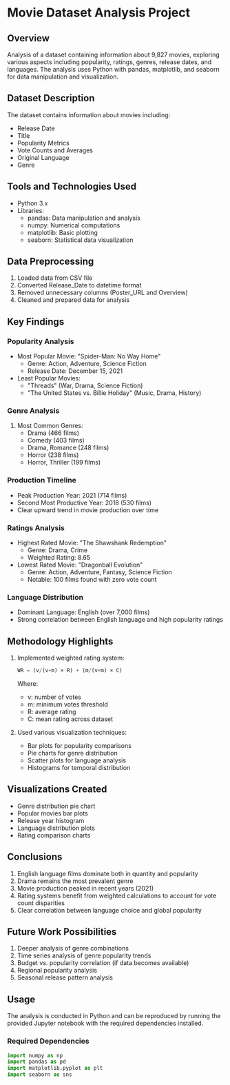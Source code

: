 # Movie Dataset Analysis Project

## Overview
Analysis of a dataset containing information about 9,827 movies, exploring various aspects including popularity, ratings, genres, release dates, and languages. The analysis uses Python with pandas, matplotlib, and seaborn for data manipulation and visualization.

## Dataset Description
The dataset contains information about movies including:
- Release Date
- Title
- Popularity Metrics
- Vote Counts and Averages
- Original Language
- Genre

## Tools and Technologies Used
- Python 3.x
- Libraries:
  - pandas: Data manipulation and analysis
  - numpy: Numerical computations
  - matplotlib: Basic plotting
  - seaborn: Statistical data visualization

## Data Preprocessing
1. Loaded data from CSV file
2. Converted Release_Date to datetime format
3. Removed unnecessary columns (Poster_URL and Overview)
4. Cleaned and prepared data for analysis

## Key Findings

### Popularity Analysis
- Most Popular Movie: "Spider-Man: No Way Home"
  - Genre: Action, Adventure, Science Fiction
  - Release Date: December 15, 2021
- Least Popular Movies: 
  - "Threads" (War, Drama, Science Fiction)
  - "The United States vs. Billie Holiday" (Music, Drama, History)

### Genre Analysis
1. Most Common Genres:
   - Drama (466 films)
   - Comedy (403 films)
   - Drama, Romance (248 films)
   - Horror (238 films)
   - Horror, Thriller (199 films)

### Production Timeline
- Peak Production Year: 2021 (714 films)
- Second Most Productive Year: 2018 (530 films)
- Clear upward trend in movie production over time

### Ratings Analysis
- Highest Rated Movie: "The Shawshank Redemption"
  - Genre: Drama, Crime
  - Weighted Rating: 8.65
- Lowest Rated Movie: "Dragonball Evolution"
  - Genre: Action, Adventure, Fantasy, Science Fiction
  - Notable: 100 films found with zero vote count

### Language Distribution
- Dominant Language: English (over 7,000 films)
- Strong correlation between English language and high popularity ratings

## Methodology Highlights
1. Implemented weighted rating system:
   ```python
   WR = (v/(v+m) × R) + (m/(v+m) × C)
   ```
   Where:
   - v: number of votes
   - m: minimum votes threshold
   - R: average rating
   - C: mean rating across dataset

2. Used various visualization techniques:
   - Bar plots for popularity comparisons
   - Pie charts for genre distribution
   - Scatter plots for language analysis
   - Histograms for temporal distribution

## Visualizations Created
- Genre distribution pie chart
- Popular movies bar plots
- Release year histogram
- Language distribution plots
- Rating comparison charts

## Conclusions
1. English language films dominate both in quantity and popularity
2. Drama remains the most prevalent genre
3. Movie production peaked in recent years (2021)
4. Rating systems benefit from weighted calculations to account for vote count disparities
5. Clear correlation between language choice and global popularity

## Future Work Possibilities
1. Deeper analysis of genre combinations
2. Time series analysis of genre popularity trends
3. Budget vs. popularity correlation (if data becomes available)
4. Regional popularity analysis
5. Seasonal release pattern analysis

## Usage
The analysis is conducted in Python and can be reproduced by running the provided Jupyter notebook with the required dependencies installed.

### Required Dependencies
```python
import numpy as np
import pandas as pd
import matplotlib.pyplot as plt
import seaborn as sns
```
